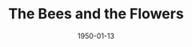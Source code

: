 ---
title: The Bees and the Flowers
date: 1950-01-13
opening_date: 1950-01-13
closing_date: 1950-01-21
layout: productions
playbill:
Theatre: Theatre Jacksonville
Venue: Little Theatre
cast:
- Louise Morgan: Dorothy Mortenson
- Tack Cooper: Gene Sayre
- Nancy: Edna Spindel
- Alix Morgan: Betty Jane Spindel
- Tess Morgan: Yvonne Peairs
- Ilka Morgan: Edith Dodd
- Winston Atchison: Jack Harrell
- Drayman: L.J. Gift
- Dippy Marshall: Frances Faye Andrews
- Jerry: Joyce C. Hall
- Tom: Franklin Adams
crew:
- Director: Paul E. Geisenhof
- Set and Lighting Design: Duke LeBrun
- Stage Manager: Sue Miller
- Assistant Stage Manager: Joyce Lamont
- Scene construction:
  - Bill Gibbs
  - Dave Salter
  - Richard Kaszner
- Skyline Backdrop: Jim White
- Properties Chairman: Margaret Lafferty
- Properties Assistant:
  - Vonnie Patton
  - Jane Roberson
  - Margaret Gift
- Make-up Chairman: Jane Porter
- Make-up Assistant:
  - Jocelyn Brown
  - Laurel Barton
  - Edna Spindel
  - Marjorie Norris
  - Toby Nussbaum
  - Richard Kaszner
  - Larry Zell
- Wardrobe Co-ordinator: Madelon Geisenhof
- Wardrobe Mistress: Ann Pafford Welch
- Wardrobe Assistant:
  - Polly Clendenning
  - Bebe Jordon
  - June Story
  - Mrs. William Pless
  - Martha Hill
  - Suzanne Pallister
  - Yolly Edmunds
- Light Controls:
  - Natalie Clarke
  - Su Hawkins
- Curtain: L.J. Gift
orchestra:
---